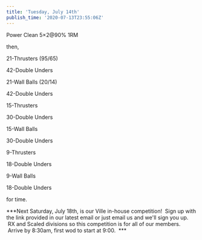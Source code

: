 ```yaml
---
title: 'Tuesday, July 14th'
publish_time: '2020-07-13T23:55:06Z'
---
```


Power Clean 5×2\@90% 1RM

then,

21-Thrusters (95/65)

42-Double Unders

21-Wall Balls (20/14)

42-Double Unders

15-Thrusters

30-Double Unders

15-Wall Balls

30-Double Unders

9-Thrusters

18-Double Unders

9-Wall Balls

18-Double Unders

for time.

***Next Saturday, July 18th, is our Ville in-house competition!  Sign up
with the link provided in our latest email or just email us and we'll
sign you up.  RX and Scaled divisions so this competition is for all of
our members.  Arrive by 8:30am, first wod to start at 9:00.  ***
